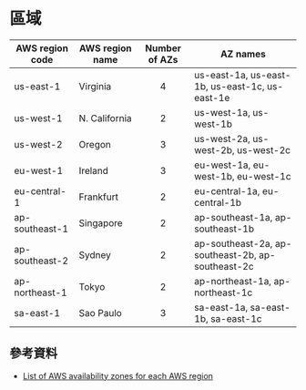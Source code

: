 # 區域

| AWS region code | AWS region name | Number of AZs | AZ names                                        |
------------------|-----------------|:-------------:|-------------------------------------------------|
| us-east-1       | Virginia          | 4             | us-east-1a, us-east-1b, us-east-1c, us-east-1e  |
| us-west-1       | N. California     | 2               | us-west-1a, us-west-1b                          |
| us-west-2       | Oregon          | 3             | us-west-2a, us-west-2b, us-west-2c              |
| eu-west-1       | Ireland         | 3             | eu-west-1a, eu-west-1b, eu-west-1c              |
| eu-central-1    | Frankfurt         | 2               | eu-central-1a, eu-central-1b                    |
| ap-southeast-1    | Singapore       | 2               | ap-southeast-1a, ap-southeast-1b                |
| ap-southeast-2    | Sydney            | 2             | ap-southeast-2a, ap-southeast-2b, ap-southeast-2c                |
| ap-northeast-1    | Tokyo           | 2               | ap-northeast-1a, ap-northeast-1c                |
| sa-east-1       | Sao Paulo         | 3               | sa-east-1a, sa-east-1b, sa-east-1c              |

## 參考資料
* [List of AWS availability zones for each AWS region](https://gist.github.com/neilstuartcraig/0ccefcf0887f29b7f240)